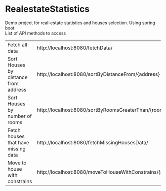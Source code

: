 # RealestateStatistics
Demo project for real-estate  statistics and houses selection. Using spring boot
<br/>
List of API methods to access 
<br/>
<table>
<tr>
<td> Fetch all data </td>
<td>http://localhost:8080/fetchData/</td>
</tr>
<tr>
<td>Sort Houses by distance from address</td>
<td>http://localhost:8080/sortByDistanceFrom/{address}</td>
</tr>
<tr>
<td>Sort Houses by number of rooms</td>
<td>http://localhost:8080/sortByRoomsGreaterThan/{roomNumber}</td>
</tr>
<tr>
<td>Fetch houses that have missing data</td>
<td>http://localhost:8080/fetchMissingHousesData/</td>
</tr>
<tr>
<td>Move to house with constrains</td>
<td>http://localhost:8080/moveToHouseWithConstrains/{address}/{roomNumber}/{price}</td>
</tr>
</table>
